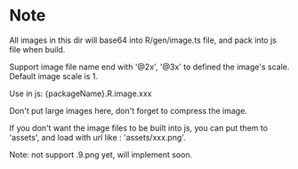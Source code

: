 # Note


All images in this dir will base64 into R/gen/image.ts file, and pack into js file when build. 

Support image file name end with '@2x', '@3x' to defined the image's scale. Default image scale is 1.

Use in js: {packageName}.R.image.xxx

Don't put large images here, don't forget to compress the image.

If you don't want the image files to be built into js, you can put them to 'assets', and load with url like : 'assets/xxx.png'.

Note: not support .9.png yet, will implement soon.
